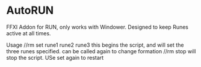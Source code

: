 # AutoRUN
FFXI Addon for RUN, only works with Windower.
Designed to keep Runes active at all times.

Usage
//rm set rune1 rune2 rune3
this begins the script, and will set the three runes specified.
can be called again to change formation
//rm stop
will stop the script. USe set again to restart
